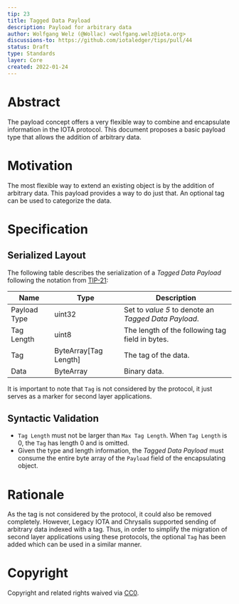 ```yaml
---
tip: 23
title: Tagged Data Payload
description: Payload for arbitrary data
author: Wolfgang Welz (@Wollac) <wolfgang.welz@iota.org>
discussions-to: https://github.com/iotaledger/tips/pull/44
status: Draft
type: Standards
layer: Core
created: 2022-01-24
---
```


# Abstract

The payload concept offers a very flexible way to combine and encapsulate information in the IOTA protocol. This document proposes a basic payload type that allows the addition of arbitrary data.

# Motivation

The most flexible way to extend an existing object is by the addition of arbitrary data. This payload provides a way to do just that. An optional tag can be used to categorize the data.

# Specification

## Serialized Layout

The following table describes the serialization of a _Tagged Data Payload_ following the notation from [TIP-21](../TIP-0021/tip-0021.md):

| Name         | Type                  | Description                                          |
| ------------ | --------------------- | ---------------------------------------------------- |
| Payload Type | uint32                | Set to *value 5* to denote an _Tagged Data Payload_. |
| Tag Length   | uint8                 | The length of the following tag field in bytes.      |
| Tag          | ByteArray[Tag Length] | The tag of the data.                                 |
| Data         | ByteArray             | Binary data.                                         |

It is important to note that `Tag` is not considered by the protocol, it just serves as a marker for second layer applications.

## Syntactic Validation

- `Tag Length` must not be larger than `Max Tag Length`. When `Tag Length` is 0, the `Tag` has length 0 and is omitted.
- Given the type and length information, the _Tagged Data Payload_ must consume the entire byte array of the `Payload` field of the encapsulating object.

# Rationale

As the tag is not considered by the protocol, it could also be removed completely. However, Legacy IOTA and Chrysalis supported sending of arbitrary data indexed with a tag. Thus, in order to simplify the migration of second layer applications using these protocols, the optional `Tag` has been added which can be used in a similar manner.

# Copyright

Copyright and related rights waived via [CC0](https://creativecommons.org/publicdomain/zero/1.0/).
